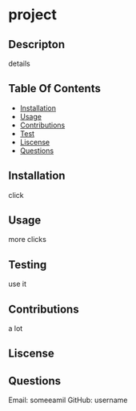 # project

  ## Descripton

  details

  ## Table Of Contents
   - [Installation](#installation)
   - [Usage](#usage)
   - [Contributions](#contributions)
   - [Test](#test)
   - [Liscense](#liscense)
   - [Questions](#questions)

  ## Installation

  click

  ## Usage

  more clicks

  ## Testing

  use it

  ## Contributions

  a lot

  ## Liscense

  

  ## Questions
  Email: someeamil
  GitHub: username
